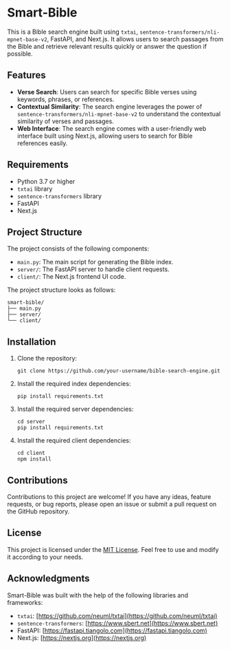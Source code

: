 # Smart-Bible

This is a Bible search engine built using `txtai`, `sentence-transformers/nli-mpnet-base-v2`, FastAPI, and Next.js. It allows users to search passages from the Bible and retrieve relevant results quickly or answer the question if possible.

## Features

- **Verse Search**: Users can search for specific Bible verses using keywords, phrases, or references.
- **Contextual Similarity**: The search engine leverages the power of `sentence-transformers/nli-mpnet-base-v2` to understand the contextual similarity of verses and passages.
- **Web Interface**: The search engine comes with a user-friendly web interface built using Next.js, allowing users to search for Bible references easily.

## Requirements

- Python 3.7 or higher
- `txtai` library
- `sentence-transformers` library
- FastAPI
- Next.js

## Project Structure

The project consists of the following components:

- `main.py`: The main script for generating the Bible index.
- `server/`: The FastAPI server to handle client requests.
- `client/`: The Next.js frontend UI code.

The project structure looks as follows:

```plaintext
smart-bible/
├── main.py
├── server/
└── client/
```

## Installation

1. Clone the repository:

   ```shell
   git clone https://github.com/your-username/bible-search-engine.git
   ```

2. Install the required index dependencies:

   ```shell
   pip install requirements.txt
   ```

3. Install the required server dependencies:

   ```shell
   cd server
   pip install requirements.txt
   ```

4. Install the required client dependencies:

   ```shell
   cd client
   npm install
   ```

## Contributions

Contributions to this project are welcome! If you have any ideas, feature requests, or bug reports, please open an issue or submit a pull request on the GitHub repository.

## License

This project is licensed under the [MIT License](LICENSE). Feel free to use and modify it according to your needs.

## Acknowledgments

Smart-Bible was built with the help of the following libraries and frameworks:

- `txtai`: [https://github.com/neuml/txtai](https://github.com/neuml/txtai)
- `sentence-transformers`: [https://www.sbert.net](https://www.sbert.net)
- FastAPI: [https://fastapi.tiangolo.com](https://fastapi.tiangolo.com)
- Next.js: [https://nextjs.org](https://nextjs.org)
